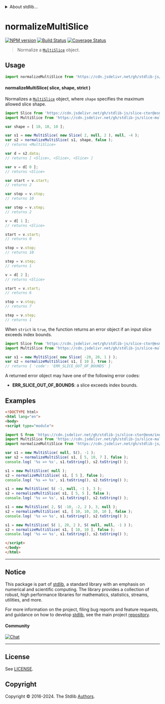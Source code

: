 <!--

@license Apache-2.0

Copyright (c) 2023 The Stdlib Authors.

Licensed under the Apache License, Version 2.0 (the "License");
you may not use this file except in compliance with the License.
You may obtain a copy of the License at

   http://www.apache.org/licenses/LICENSE-2.0

Unless required by applicable law or agreed to in writing, software
distributed under the License is distributed on an "AS IS" BASIS,
WITHOUT WARRANTIES OR CONDITIONS OF ANY KIND, either express or implied.
See the License for the specific language governing permissions and
limitations under the License.

-->


<details>
  <summary>
    About stdlib...
  </summary>
  <p>We believe in a future in which the web is a preferred environment for numerical computation. To help realize this future, we've built stdlib. stdlib is a standard library, with an emphasis on numerical and scientific computation, written in JavaScript (and C) for execution in browsers and in Node.js.</p>
  <p>The library is fully decomposable, being architected in such a way that you can swap out and mix and match APIs and functionality to cater to your exact preferences and use cases.</p>
  <p>When you use stdlib, you can be absolutely certain that you are using the most thorough, rigorous, well-written, studied, documented, tested, measured, and high-quality code out there.</p>
  <p>To join us in bringing numerical computing to the web, get started by checking us out on <a href="https://github.com/stdlib-js/stdlib">GitHub</a>, and please consider <a href="https://opencollective.com/stdlib">financially supporting stdlib</a>. We greatly appreciate your continued support!</p>
</details>

# normalizeMultiSlice

[![NPM version][npm-image]][npm-url] [![Build Status][test-image]][test-url] [![Coverage Status][coverage-image]][coverage-url] <!-- [![dependencies][dependencies-image]][dependencies-url] -->

> Normalize a [`MultiSlice`][@stdlib/slice/multi] object.

<!-- Section to include introductory text. Make sure to keep an empty line after the intro `section` element and another before the `/section` close. -->

<section class="intro">

</section>

<!-- /.intro -->

<!-- Package usage documentation. -->



<section class="usage">

## Usage

```javascript
import normalizeMultiSlice from 'https://cdn.jsdelivr.net/gh/stdlib-js/slice-base-normalize-multi-slice@esm/index.mjs';
```

<a name="main"></a>

#### normalizeMultiSlice( slice, shape, strict )

Normalizes a [`MultiSlice`][@stdlib/slice/multi] object, where `shape` specifies the maximum allowed slice shape.

<!-- eslint-disable stdlib/no-redeclare, no-global-assign -->

```javascript
import Slice from 'https://cdn.jsdelivr.net/gh/stdlib-js/slice-ctor@esm/index.mjs';
import MultiSlice from 'https://cdn.jsdelivr.net/gh/stdlib-js/slice-multi@esm/index.mjs';

var shape = [ 10, 10, 10 ];

var s1 = new MultiSlice( new Slice( 2, null, 2 ), null, -4 );
var s2 = normalizeMultiSlice( s1, shape, false );
// returns <MultiSlice>

var d = s2.data;
// returns [ <Slice>, <Slice>, <Slice> ]

var v = d[ 0 ];
// returns <Slice>

var start = v.start;
// returns 2

var stop = v.stop;
// returns 10

var step = v.step;
// returns 2

v = d[ 1 ];
// returns <Slice>

start = v.start;
// returns 0

stop = v.stop;
// returns 10

step = v.step;
// returns 1

v = d[ 2 ];
// returns <Slice>

start = v.start;
// returns 6

stop = v.stop;
// returns 7

step = v.step;
// returns 1
```

When `strict` is `true`, the function returns an error object if an input slice exceeds index bounds.

```javascript
import Slice from 'https://cdn.jsdelivr.net/gh/stdlib-js/slice-ctor@esm/index.mjs';
import MultiSlice from 'https://cdn.jsdelivr.net/gh/stdlib-js/slice-multi@esm/index.mjs';

var s1 = new MultiSlice( new Slice( -20, 20, 1 ) );
var s2 = normalizeMultiSlice( s1, [ 10 ], true );
// returns { 'code': 'ERR_SLICE_OUT_OF_BOUNDS' }
```

A returned error object may have one of the following error codes:

-   **ERR_SLICE_OUT_OF_BOUNDS**: a slice exceeds index bounds.

</section>

<!-- /.usage -->

<!-- Package usage notes. Make sure to keep an empty line after the `section` element and another before the `/section` close. -->

<section class="notes">

</section>

<!-- /.notes -->

<!-- Package usage examples. -->

<section class="examples">

## Examples

<!-- eslint no-undef: "error" -->

<!-- eslint-disable new-cap -->

```html
<!DOCTYPE html>
<html lang="en">
<body>
<script type="module">

import S from 'https://cdn.jsdelivr.net/gh/stdlib-js/slice-ctor@esm/index.mjs';
import MultiSlice from 'https://cdn.jsdelivr.net/gh/stdlib-js/slice-multi@esm/index.mjs';
import normalizeMultiSlice from 'https://cdn.jsdelivr.net/gh/stdlib-js/slice-base-normalize-multi-slice@esm/index.mjs';

var s1 = new MultiSlice( null, S(), -1 );
var s2 = normalizeMultiSlice( s1, [ 5, 10, 7 ], false );
console.log( '%s => %s', s1.toString(), s2.toString() );

s1 = new MultiSlice( null );
s2 = normalizeMultiSlice( s1, [ 5 ], false );
console.log( '%s => %s', s1.toString(), s2.toString() );

s1 = new MultiSlice( S( -1, null, -1 ), 3 );
s2 = normalizeMultiSlice( s1, [ 5, 5 ], false );
console.log( '%s => %s', s1.toString(), s2.toString() );

s1 = new MultiSlice( 2, S( -10, -2, 2 ), 3, null );
s2 = normalizeMultiSlice( s1, [ 10, 10, 10, 10 ], false );
console.log( '%s => %s', s1.toString(), s2.toString() );

s1 = new MultiSlice( S( 1, 20, 2 ), S( null, null, -1 ) );
s2 = normalizeMultiSlice( s1, [ 10, 10 ], false );
console.log( '%s => %s', s1.toString(), s2.toString() );

</script>
</body>
</html>
```

</section>

<!-- /.examples -->

<!-- Section to include cited references. If references are included, add a horizontal rule *before* the section. Make sure to keep an empty line after the `section` element and another before the `/section` close. -->

<section class="references">

</section>

<!-- /.references -->

<!-- Section for related `stdlib` packages. Do not manually edit this section, as it is automatically populated. -->

<section class="related">

</section>

<!-- /.related -->

<!-- Section for all links. Make sure to keep an empty line after the `section` element and another before the `/section` close. -->


<section class="main-repo" >

* * *

## Notice

This package is part of [stdlib][stdlib], a standard library with an emphasis on numerical and scientific computing. The library provides a collection of robust, high performance libraries for mathematics, statistics, streams, utilities, and more.

For more information on the project, filing bug reports and feature requests, and guidance on how to develop [stdlib][stdlib], see the main project [repository][stdlib].

#### Community

[![Chat][chat-image]][chat-url]

---

## License

See [LICENSE][stdlib-license].


## Copyright

Copyright &copy; 2016-2024. The Stdlib [Authors][stdlib-authors].

</section>

<!-- /.stdlib -->

<!-- Section for all links. Make sure to keep an empty line after the `section` element and another before the `/section` close. -->

<section class="links">

[npm-image]: http://img.shields.io/npm/v/@stdlib/slice-base-normalize-multi-slice.svg
[npm-url]: https://npmjs.org/package/@stdlib/slice-base-normalize-multi-slice

[test-image]: https://github.com/stdlib-js/slice-base-normalize-multi-slice/actions/workflows/test.yml/badge.svg?branch=main
[test-url]: https://github.com/stdlib-js/slice-base-normalize-multi-slice/actions/workflows/test.yml?query=branch:main

[coverage-image]: https://img.shields.io/codecov/c/github/stdlib-js/slice-base-normalize-multi-slice/main.svg
[coverage-url]: https://codecov.io/github/stdlib-js/slice-base-normalize-multi-slice?branch=main

<!--

[dependencies-image]: https://img.shields.io/david/stdlib-js/slice-base-normalize-multi-slice.svg
[dependencies-url]: https://david-dm.org/stdlib-js/slice-base-normalize-multi-slice/main

-->

[chat-image]: https://img.shields.io/gitter/room/stdlib-js/stdlib.svg
[chat-url]: https://app.gitter.im/#/room/#stdlib-js_stdlib:gitter.im

[stdlib]: https://github.com/stdlib-js/stdlib

[stdlib-authors]: https://github.com/stdlib-js/stdlib/graphs/contributors

[umd]: https://github.com/umdjs/umd
[es-module]: https://developer.mozilla.org/en-US/docs/Web/JavaScript/Guide/Modules

[deno-url]: https://github.com/stdlib-js/slice-base-normalize-multi-slice/tree/deno
[deno-readme]: https://github.com/stdlib-js/slice-base-normalize-multi-slice/blob/deno/README.md
[umd-url]: https://github.com/stdlib-js/slice-base-normalize-multi-slice/tree/umd
[umd-readme]: https://github.com/stdlib-js/slice-base-normalize-multi-slice/blob/umd/README.md
[esm-url]: https://github.com/stdlib-js/slice-base-normalize-multi-slice/tree/esm
[esm-readme]: https://github.com/stdlib-js/slice-base-normalize-multi-slice/blob/esm/README.md
[branches-url]: https://github.com/stdlib-js/slice-base-normalize-multi-slice/blob/main/branches.md

[stdlib-license]: https://raw.githubusercontent.com/stdlib-js/slice-base-normalize-multi-slice/main/LICENSE

[@stdlib/slice/multi]: https://github.com/stdlib-js/slice-multi/tree/esm

</section>

<!-- /.links -->
